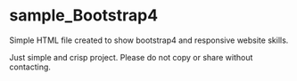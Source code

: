 # sample_Bootstrap4

Simple HTML file created to show bootstrap4 and responsive website skills.

Just simple and crisp project. Please do not copy or share without contacting.
